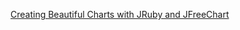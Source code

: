 [Creating Beautiful Charts with JRuby and JFreeChart](https://blog.headius.com/2025/04/beautiful-charts-with-jruby-and-jfreechart.html)
